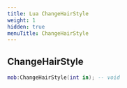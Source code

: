 ```yaml
---
title: Lua ChangeHairStyle
weight: 1
hidden: true
menuTitle: ChangeHairStyle
---
```

## ChangeHairStyle
```lua
mob:ChangeHairStyle(int in); -- void
```